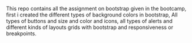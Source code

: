 This repo contains all the assignment on bootstrap given in the bootcamp, first i created the different types of background colors in bootstrap, All types of buttons and size and color and icons, all types of alerts and different kinds of layouts grids with bootstrap and responsiveness or breakpoints.
